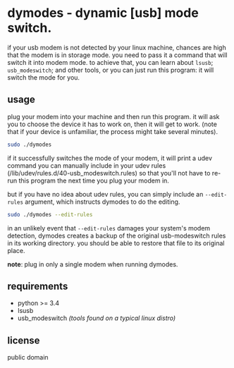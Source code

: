 # dymodes - dynamic [usb] mode switch.
if your usb modem is not detected by your linux machine, chances are high that the modem is in storage mode. you need to pass it a command that will switch it into modem mode.   to achieve that, you can learn about `lsusb`; `usb_modeswitch`; and other tools, or you can just run this program: it will switch the mode for you.

## usage
plug your modem into your machine and then run this program. it will ask you to choose the device it has to work on, then it will get to work. (note that if your device is unfamiliar, the process might take several minutes).

```sh
sudo ./dymodes
```

if it successfully switches the mode of your modem, it will print a udev command you can manually include in your udev rules (/lib/udev/rules.d/40-usb_modeswitch.rules) so that you'll not have to re-run this program the next time you plug your modem in.

but if you have no idea about udev rules, you can simply include an `--edit-rules` argument, which instructs dymodes to do the editing.

```sh
sudo ./dymodes --edit-rules
```

in an unlikely event that `--edit-rules` damages your system's modem detection, dymodes creates a backup of the original usb-modeswitch rules in its working directory. you should be able to restore that file to its original place.

**note**: plug in only a single modem when running dymodes.

## requirements
 - python >= 3.4
 - lsusb
 - usb_modeswitch
*(tools found on a typical linux distro)*

## license
public domain